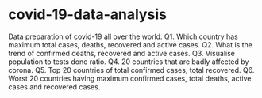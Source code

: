 # covid-19-data-analysis

Data preparation of covid-19 all over the world.
Q1. Which country has maximum total cases, deaths, recovered and active cases.
Q2. What is the trend of confirmed deaths, recovered and active cases.
Q3. Visualise population to tests done ratio.
Q4. 20 countries that are badly affected by corona.
Q5. Top 20 countries of total confirmed cases, total recovered.
Q6. Worst 20 countries having maximum confirmed cases, total deaths, active cases and recovered cases.
